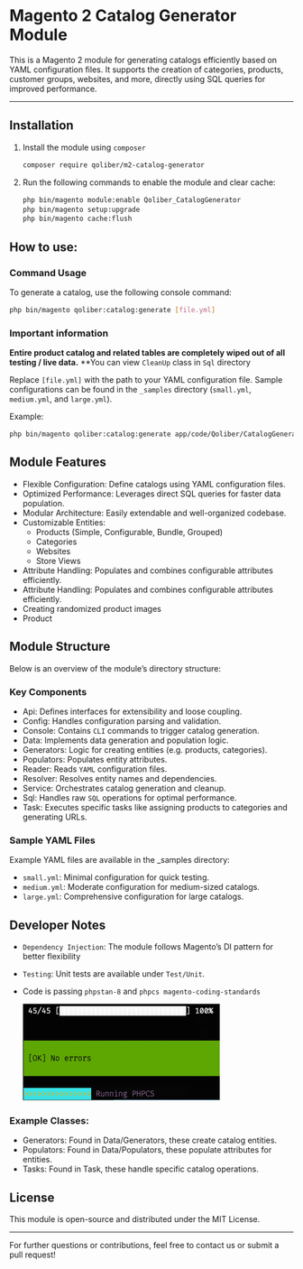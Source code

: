 # Magento 2 Catalog Generator Module

This is a Magento 2 module for generating catalogs efficiently based on YAML configuration files. It supports the creation of categories, products, customer groups, websites, and more, directly using SQL queries for improved performance.

---

## Installation

1. Install the module using `composer`

   ```bash
   composer require qoliber/m2-catalog-generator
   ```

2. Run the following commands to enable the module and clear cache:

   ```bash
   php bin/magento module:enable Qoliber_CatalogGenerator
   php bin/magento setup:upgrade
   php bin/magento cache:flush
   ```
   
## How to use: 

### Command Usage

To generate a catalog, use the following console command:

   ```bash
   php bin/magento qoliber:catalog:generate [file.yml]
   ```

### Important information

**Entire product catalog and related tables are completely wiped out of all testing / live data.**
**You can view `CleanUp` class in `Sql` directory

Replace `[file.yml]` with the path to your YAML configuration file. 
Sample configurations can be found in the `_samples` directory (`small.yml`, `medium.yml`, and `large.yml`).

Example:

   ```bash
   php bin/magento qoliber:catalog:generate app/code/Qoliber/CatalogGenerator/_samples/small.yml
   ```

## Module Features

* Flexible Configuration: Define catalogs using YAML configuration files.
* Optimized Performance: Leverages direct SQL queries for faster data population.
* Modular Architecture: Easily extendable and well-organized codebase.
* Customizable Entities:
  * Products (Simple, Configurable, Bundle, Grouped)
  * Categories
  * Websites
  * Store Views
* Attribute Handling: Populates and combines configurable attributes efficiently.
* Attribute Handling: Populates and combines configurable attributes efficiently.
* Creating randomized product images
* Product

## Module Structure

Below is an overview of the module’s directory structure:

### Key Components

* Api: Defines interfaces for extensibility and loose coupling.
* Config: Handles configuration parsing and validation.
* Console: Contains `CLI` commands to trigger catalog generation.
* Data: Implements data generation and population logic.
* Generators: Logic for creating entities (e.g. products, categories).
* Populators: Populates entity attributes.
* Reader: Reads `YAML` configuration files.
* Resolver: Resolves entity names and dependencies.
* Service: Orchestrates catalog generation and cleanup.
* Sql: Handles raw `SQL` operations for optimal performance.
* Task: Executes specific tasks like assigning products to categories and generating URLs.

### Sample YAML Files

Example YAML files are available in the _samples directory:
* `small.yml`: Minimal configuration for quick testing.
* `medium.yml`: Moderate configuration for medium-sized catalogs.
* `large.yml`: Comprehensive configuration for large catalogs.
 
## Developer Notes

* `Dependency Injection`: The module follows Magento’s DI pattern for better flexibility
* `Testing`: Unit tests are available under `Test/Unit`.
* Code is passing `phpstan-8` and `phpcs magento-coding-standards`


  ![img.png](img.png)

### Example Classes:

* Generators: Found in Data/Generators, these create catalog entities.
* Populators: Found in Data/Populators, these populate attributes for entities.
* Tasks: Found in Task, these handle specific catalog operations.

## License

This module is open-source and distributed under the MIT License.

---

For further questions or contributions, feel free to contact us or submit a pull request!
